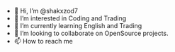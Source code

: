 - 👋 Hi, I’m @shakxzod7
- 👀 I’m interested in Coding and Trading
- 🌱 I’m currently learning English and Trading
- 💞️ I’m looking to collaborate on OpenSource projects.
- 📫 How to reach me 

<!---
shakxzod7/shakxzod7 is a ✨ special ✨ repository because its `README.md` (this file) appears on your GitHub profile.
You can click the Preview link to take a look at your changes.
--->
